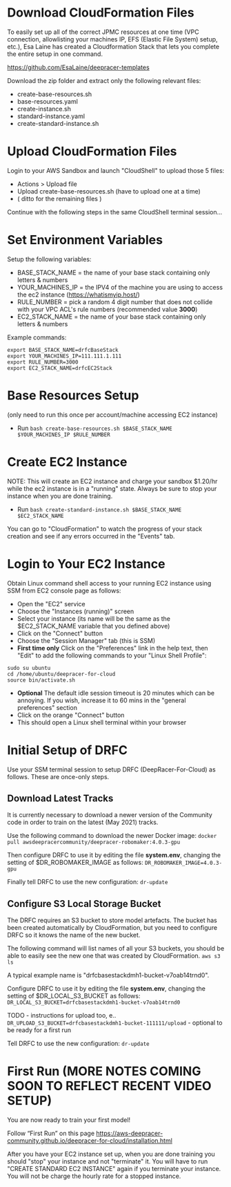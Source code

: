 
# Download CloudFormation Files

To easily set up all of the correct JPMC resources at one time (VPC connection, allowlisting your machines IP, EFS (Elastic File System) setup, etc.), Esa Laine has created a Cloudformation Stack that lets you complete the entire setup in one command.

https://github.com/EsaLaine/deepracer-templates

Download the zip folder and extract only the following relevant files:
- create-base-resources.sh
- base-resources.yaml
- create-instance.sh
- standard-instance.yaml 
- create-standard-instance.sh

# Upload CloudFormation Files
Login to your AWS Sandbox and launch "CloudShell" to upload those 5 files:

- Actions > Upload file
- Upload create-base-resources.sh (have to upload one at a time)
- ( ditto for the remaining files )

Continue with the following steps in the same CloudShell terminal session...

# Set Environment Variables
Setup the following variables:
- BASE_STACK_NAME = the name of your base stack containing only letters & numbers  
- YOUR_MACHINES_IP = the IPV4 of the machine you are using to access the ec2 instance (https://whatismyip.host/)   
- RULE_NUMBER = pick a random 4 digit number that does not collide with your VPC ACL's rule numbers (recommended value **3000**)
- EC2_STACK_NAME = the name of your base stack containing only letters & numbers 

Example commands:
```
export BASE_STACK_NAME=drfcBaseStack
export YOUR_MACHINES_IP=111.111.1.111
export RULE_NUMBER=3000
export EC2_STACK_NAME=drfcEC2Stack
```

# Base Resources Setup
(only need to run this once per account/machine accessing EC2 instance)
- Run ```bash create-base-resources.sh $BASE_STACK_NAME $YOUR_MACHINES_IP $RULE_NUMBER```


# Create EC2 Instance
NOTE: This will create an EC2 instance and charge your sandbox $1.20/hr while the ec2 instance is in a "running" state. Always be sure to stop your instance when you are done training. 
- Run ```bash create-standard-instance.sh $BASE_STACK_NAME $EC2_STACK_NAME```

You can go to "CloudFormation" to watch the progress of your stack creation and see if any errors occurred in the "Events" tab.

# Login to Your EC2 Instance
Obtain Linux command shell access to your running EC2 instance using SSM from EC2 console page as follows:
- Open the "EC2" service
- Choose the "Instances (running)" screen
- Select your instance (its name will be the same as the $EC2_STACK_NAME variable that you defined above)
- Click on the "Connect" button
- Choose the "Session Manager" tab (this is SSM)
- **First time only** Click on the "Preferences" link in the help text, then "Edit" to add the following commands to your "Linux Shell Profile":
````
sudo su ubuntu
cd /home/ubuntu/deepracer-for-cloud
source bin/activate.sh
````
- **Optional** The default idle session timeout is 20 minutes which can be annoying. If you wish, increase it to 60 mins in the "general preferences" section
- Click on the orange "Connect" button
- This should open a Linux shell terminal within your browser

# Initial Setup of DRFC

Use your SSM terminal session to setup DRFC (DeepRacer-For-Cloud) as follows. These are once-only steps.

## Download Latest Tracks
It is currently necessary to download a newer version of the Community code in order to train on the latest (May 2021) tracks.

Use the following command to download the newer Docker image:
````docker pull awsdeepracercommunity/deepracer-robomaker:4.0.3-gpu````

Then configure DRFC to use it by editing the file **system.env**, changing the setting of $DR_ROBOMAKER_IMAGE as follows:
````DR_ROBOMAKER_IMAGE=4.0.3-gpu````

Finally tell DRFC to use the new configuration:
````dr-update````

## Configure S3 Local Storage Bucket
The DRFC requires an S3 bucket to store model artefacts.
The bucket has been created automatically by CloudFormation, but you need to configure DRFC so it knows the name of the new bucket.

The following command will list names of all your S3 buckets, you should be able to easily see the new one that was created by CloudFormation.
````aws s3 ls````

A typical example name is "drfcbasestackdmh1-bucket-v7oab14trnd0".

Configure DRFC to use it by editing the file **system.env**, changing the setting of $DR_LOCAL_S3_BUCKET as follows:
````DR_LOCAL_S3_BUCKET=drfcbasestackdmh1-bucket-v7oab14trnd0````

TODO - instructions for upload too, e.. ````DR_UPLOAD_S3_BUCKET=drfcbasestackdmh1-bucket-111111/upload```` - optional to be ready for a first run

Tell DRFC to use the new configuration:
````dr-update````

# First Run (MORE NOTES COMING SOON TO REFLECT RECENT VIDEO SETUP)
You are now ready to train your first model!

Follow “First Run” on this page https://aws-deepracer-community.github.io/deepracer-for-cloud/installation.html 

After you have your EC2 instance set up, when you are done training you should "stop" your instance and not "terminate" it. You will have to run "CREATE STANDARD EC2 INSTANCE" again if you terminate your instance. You will not be charge the hourly rate for a stopped instance.

